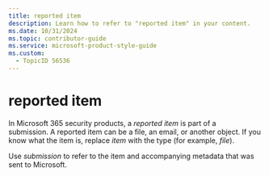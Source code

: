 ```yaml
---
title: reported item
description: Learn how to refer to "reported item" in your content.
ms.date: 10/31/2024
ms.topic: contributor-guide
ms.service: microsoft-product-style-guide
ms.custom:
  - TopicID 56536
---
```



# reported item

In Microsoft 365 security products, a *reported item* is part of a submission. A reported item can be a file, an email, or another object. If you know what the item is, replace *item* with the type (for example, *file*).

Use *submission* to refer to the item and accompanying metadata that was sent to Microsoft.

